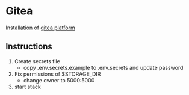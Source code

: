 # Gitea

Installation of [gitea platform](https://about.gitea.com/)

## Instructions

1. Create secrets file
    - copy .env.secrets.example to .env.secrets and update password
2. Fix permissions of $STORAGE_DIR
    - change owner to 5000:5000
3. start stack